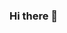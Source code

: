 ### Hi there 👋

<!--
**Solomon-Smith55/Solomon-Smith55** is a ✨ _special_ ✨ repository because its `README.md` (this file) appears on your GitHub profile.

I am the Ex-Chef -> Programmer. I went from cookin' up food to cookin' up code.

- 🔭 I’m currently working on transfering from Skyline Community College to either Chico State, San Francisco State University, or San Diego State University
- 🌱 I’m currently learning C++, Python, Git, and learning how to change careers
- 👯 I’m looking to collaborate on anything that will expand my knowledge and skills. I have a passion and a true care for people and would love to be able to work on projects that are trying to make a difference.
- 🤔 I’m looking for help with getting a better understanding of C++. OOP. preping for internships/interviews and looking for study groups as all of my school has been online which has limited my ability to network.
- 💬 Ask me about anything food related. If you need to know how to make something happen in the kitchen, dont be afraid to ask. I love to teach all the tricks i've learned over the years. 
- 📫 How to reach me: Reach me by e-mail: solomonsmithdev@gmail.com Linkedin: https://www.linkedin.com/in/solomonsmithdev/
- 😄 Pronouns: He/Him
- ⚡ Fun fact: I am an avid Lord of the Rings/Toliken fanatic. I hope to be able to write my own Fantasy Series one day soon.
-->
